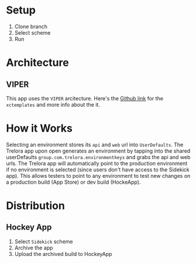 # Setup #

1. Clone branch
2. Select scheme
3. Run


# Architecture #
## VIPER ##

This app uses the `VIPER` arcitecture. Here's the [Github link](https://github.com/ColdLogical/VIPER-Templates) for the `xctemplates` and more info about the it.


# How it Works #

Selecting an environment stores its `api` and `web` url into `UserDefaults`. The Trelora app upon open generates an environment by tapping into the shared userDefaults `group.com.trelora.environmentkeys` and grabs the api and web urls. The Trelora app will automatically point to the production environment if no environment is selected (since users don't have access to the Sidekick app). This allows testers to point to any environment to test new changes on a production build (App Store) or dev build (HockeApp).


# Distribution #

## Hockey App ##

1. Select `Sidekick` scheme
2. Archive the app
3. Upload the archived build to HockeyApp
